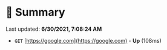 # 📖 Summary
Last updated: **6/30/2021, 7:08:24 AM**

- `GET` [https://google.com](https://google.com) - **Up** (108ms)
